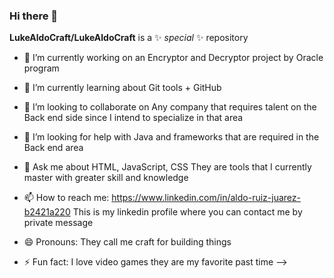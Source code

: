 ### Hi there 👋

**LukeAldoCraft/LukeAldoCraft** is a ✨ _special_ ✨ repository 


- 🔭 I’m currently working on an Encryptor and Decryptor project by Oracle program

- 🌱 I’m currently learning about  Git tools + GitHub

- 👯 I’m looking to collaborate on Any company that requires talent on the Back end side since I intend to specialize in that area

- 🤔 I’m looking for help with Java and frameworks that are required in the Back end area

- 💬 Ask me about HTML, JavaScript, CSS  They are tools that I currently master with greater skill and knowledge

- 📫 How to reach me: https://www.linkedin.com/in/aldo-ruiz-juarez-b2421a220 This is my linkedin profile where you can contact me by private message

- 😄 Pronouns: They call me craft for building things

- ⚡ Fun fact:  I love video games they are my favorite past time
-->
